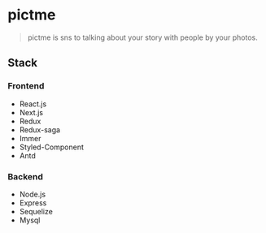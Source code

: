 # pictme

> pictme is sns to talking about your story with people by your photos.

## Stack

### Frontend
- React.js
- Next.js
- Redux
- Redux-saga
- Immer
- Styled-Component
- Antd

### Backend
- Node.js
- Express
- Sequelize
- Mysql
